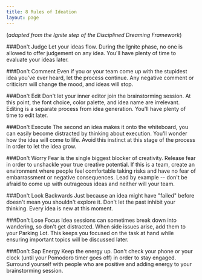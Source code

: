 ```yaml
---
title: 8 Rules of Ideation
layout: page
---
```



(*adapted from the Ignite step of the Disciplined Dreaming Framework*)

###Don't Judge
Let your ideas flow. During the Ignite phase, no one is allowed to offer judgement on any idea. You'll have plenty of time to evaluate your ideas later.

###Don't Comment
Even if you or your team come up with the stupidest idea you've ever heard, let the process continue. Any negative comment or criticism will change the mood, and ideas will stop. 

###Don't Edit
Don't let your inner editor join the brainstorming session. At this point, the font choice, color palette, and idea name are irrelevant. Editing is a separate process from idea generation. You'll have plenty of time to edit later.

###Don't Execute
The second an idea makes it onto the whiteboard, you can easily become distracted by thinking about execution. You'll wonder how the idea will come to life. Avoid this instinct at this stage of the process in order to let the idea grow.

###Don't Worry
Fear is the single biggest blocker of creativity. Release fear in order to unshackle your true creative potential. If this is a team, create an environment where people feel comfortable taking risks and have no fear of embarrassment or negative consequences. Lead by example -- don't be afraid to come up with outrageous ideas and neither will your team. 

###Don't Look Backwards
Just because an idea might have "failed" before doesn't mean you shouldn't explore it. Don't let the past inhibit your thinking. Every idea is new at this moment.

###Don't Lose Focus
Idea sessions can sometimes break down into wandering, so don't get distracted. When side issues arise, add them to your Parking Lot. This keeps you focused on the task at hand while ensuring important topics will be discussed later.

###Don't Sap Energy
Keep the energy up. Don't check your phone or your clock (until your Pomodoro timer goes off) in order to stay engaged. Surround yourself with people who are positive and adding energy to your brainstorming session. 
